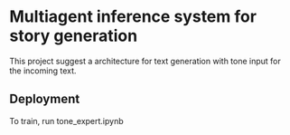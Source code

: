 
# Multiagent inference system for story generation

This project suggest a architecture for text generation with tone input for the incoming text.





## Deployment

To train,
 run tone_expert.ipynb
